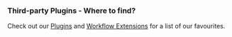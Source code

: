 ### Third-party Plugins - Where to find?

Check out our [Plugins](/ecosystem/plugins/) and [Workflow Extensions](/ecosystem/workflowextensions/) for a list of our favourites.